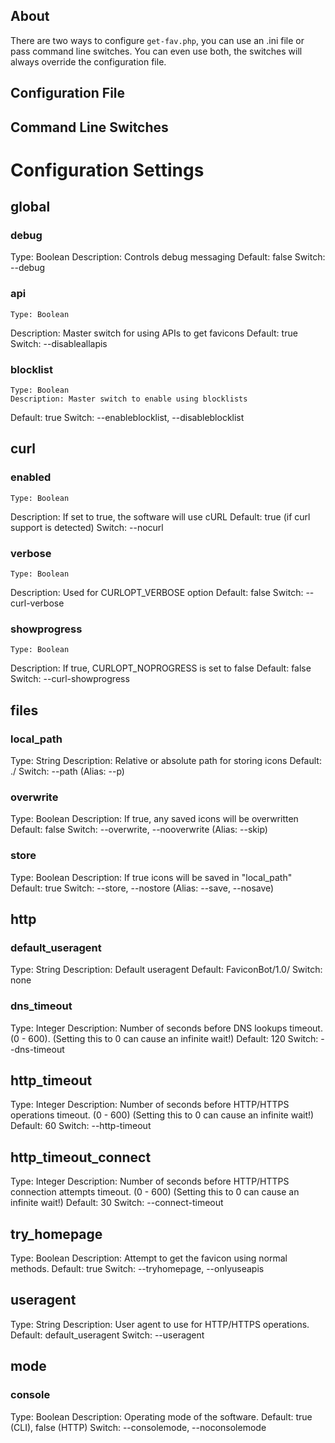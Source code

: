 About
-----

There are two ways to configure `get-fav.php`, you can use an .ini file or pass command line switches.
You can even use both, the switches will always override the configuration file.


Configuration File
-------------------

Command Line Switches
---------------------


# Configuration Settings

## global
  
### debug
  Type: Boolean
  Description: Controls debug messaging
  Default: false
  Switch: --debug

### api 
	Type: Boolean
  Description: Master switch for using APIs to get favicons
  Default: true
  Switch: --disableallapis
  
### blocklist
	Type: Boolean
	Description: Master switch to enable using blocklists
  Default: true
  Switch: --enableblocklist, --disableblocklist

## curl
  
### enabled
	Type: Boolean
  Description: If set to true, the software will use cURL
  Default: true (if curl support is detected)
  Switch: --nocurl

### verbose
	Type: Boolean
  Description: Used for CURLOPT_VERBOSE option
  Default: false
  Switch: --curl-verbose

### showprogress
	Type: Boolean
  Description: If true, CURLOPT_NOPROGRESS is set to false
  Default: false
  Switch: --curl-showprogress

## files
  
### local_path
  Type: String
  Description: Relative or absolute path for storing icons
  Default: ./
  Switch: --path (Alias: --p)
  
### overwrite
  Type: Boolean
  Description: If true, any saved icons will be overwritten
  Default: false
  Switch: --overwrite, --nooverwrite (Alias: --skip)
  
### store
  Type: Boolean
  Description: If true icons will be saved in "local_path"
  Default: true
  Switch: --store, --nostore (Alias: --save, --nosave)
  
## http
  
### default_useragent
  Type: String
  Description: Default useragent
  Default: FaviconBot/1.0/
  Switch: none
  
### dns_timeout
  Type: Integer
  Description: Number of seconds before DNS lookups timeout. (0 - 600).  (Setting this to 0 can cause an infinite wait!)
  Default: 120
  Switch: --dns-timeout
  
## http_timeout
  Type: Integer
  Description: Number of seconds before HTTP/HTTPS operations timeout. (0 - 600)  (Setting this to 0 can cause an infinite wait!)
  Default: 60
  Switch: --http-timeout
  
## http_timeout_connect
  Type: Integer
  Description: Number of seconds before HTTP/HTTPS connection attempts timeout. (0 - 600)  (Setting this to 0 can cause an infinite wait!)
  Default: 30
  Switch: --connect-timeout

## try_homepage
  Type: Boolean
  Description: Attempt to get the favicon using normal methods.
  Default: true
  Switch: --tryhomepage, --onlyuseapis
  
## useragent
  Type: String
  Description: User agent to use for HTTP/HTTPS operations.
  Default: default_useragent
  Switch: --useragent
    
## mode

### console
  Type: Boolean
  Description: Operating mode of the software.
  Default: true (CLI), false (HTTP)
  Switch: --consolemode, --noconsolemode

